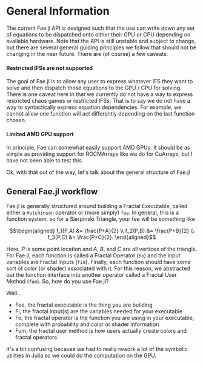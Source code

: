 # General Information

The current Fae.jl API is designed such that the use can write down any set of equations to be dispatched onto either their GPU or CPU depending on available hardware.
Note that the API is still unstable and subject to change, but there are several general guiding principles we follow that should not be changing in the near future.
There are (of course) a few caveats:

#### Restricted IFSs are not supported

The goal of Fae.jl is to allow any user to express whatever IFS they want to solve and then dispatch those equations to the GPU / CPU for solving.
There is one caveat here in that we currently do not have a way to express restricted chaos games or restricted IFSs.
That is to say we do not have a way to syntactically express equation dependencies.
For example, we cannot allow one function will act differently depending on the last function chosen.

#### Limited AMD GPU support

In principle, Fae can somewhat easily support AMD GPUs.
It should be as simple as providing support for ROCMArrays like we do for CuArrays, but I have not been able to test this.

Ok, with that out of the way, let's talk about the general structure of Fae.jl

## General Fae.jl workflow

Fae.jl is generally structured around building a Fractal Executable, called either a `Hutchinson` operator or (more simply) `fee`.
In general, this is a function system, so for a Sierpinski Triangle, your fee will be something like

```math
\begin{aligned}
f_1(P,A) &= \frac{P+A}{2} \\
f_2(P,B) &= \frac{P+B}{2} \\
f_3(P,C) &= \frac{P+C}{2}.
\end{aligned}
```


Here, $P$ is some point location and $A$, $B$, and $C$ are all vertices of the triangle.
For Fae.jl, each function is called a Fractal Operator (`fo`) and the input variables are Fractal Inputs (`fi`s).
Finally, each function should have some sort of color (or shader) associated with it.
For this reason, we abstracted out the function interface into another operator called a Fractal User Method (`fum`).
So, how do you use Fae.jl?

Well...

* Fee, the fractal executable is the thing you are building
* Fi, the fractal input(s) are the variables needed for your executable
* Fo, the fractal operator is the function you are using in your executable, complete with probability and color or shader information
* Fum, the fractal user method is how users actually create colors and fractal operators.

It's a bit confusing because we had to really rework a lot of the symbolic utilities in Julia so we could do the computation on the GPU.
